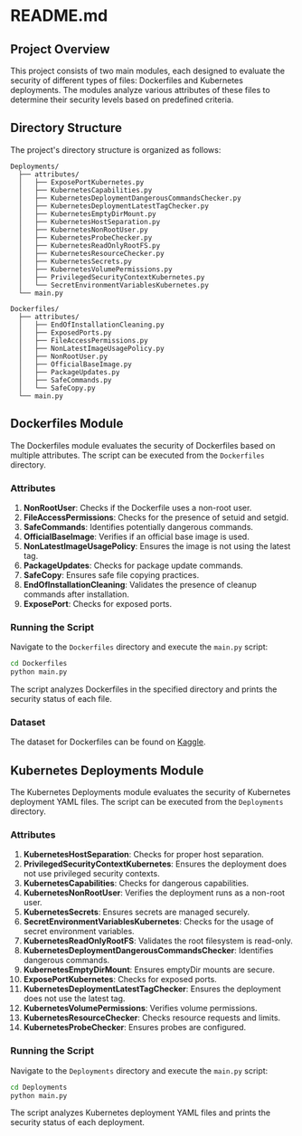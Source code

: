 # README.md

## Project Overview

This project consists of two main modules, each designed to evaluate the security of different types of files: Dockerfiles and Kubernetes deployments. The modules analyze various attributes of these files to determine their security levels based on predefined criteria.

## Directory Structure

The project's directory structure is organized as follows:

```
Deployments/
  ├── attributes/
  │   ├── ExposePortKubernetes.py
  │   ├── KubernetesCapabilities.py
  │   ├── KubernetesDeploymentDangerousCommandsChecker.py
  │   ├── KubernetesDeploymentLatestTagChecker.py
  │   ├── KubernetesEmptyDirMount.py
  │   ├── KubernetesHostSeparation.py
  │   ├── KubernetesNonRootUser.py
  │   ├── KubernetesProbeChecker.py
  │   ├── KubernetesReadOnlyRootFS.py
  │   ├── KubernetesResourceChecker.py
  │   ├── KubernetesSecrets.py
  │   ├── KubernetesVolumePermissions.py
  │   ├── PrivilegedSecurityContextKubernetes.py
  │   └── SecretEnvironmentVariablesKubernetes.py
  └── main.py

Dockerfiles/
  ├── attributes/
  │   ├── EndOfInstallationCleaning.py
  │   ├── ExposedPorts.py
  │   ├── FileAccessPermissions.py
  │   ├── NonLatestImageUsagePolicy.py
  │   ├── NonRootUser.py
  │   ├── OfficialBaseImage.py
  │   ├── PackageUpdates.py
  │   ├── SafeCommands.py
  │   └── SafeCopy.py
  └── main.py
```

## Dockerfiles Module

The Dockerfiles module evaluates the security of Dockerfiles based on multiple attributes. The script can be executed from the `Dockerfiles` directory.

### Attributes

1. **NonRootUser**: Checks if the Dockerfile uses a non-root user.
2. **FileAccessPermissions**: Checks for the presence of setuid and setgid.
3. **SafeCommands**: Identifies potentially dangerous commands.
4. **OfficialBaseImage**: Verifies if an official base image is used.
5. **NonLatestImageUsagePolicy**: Ensures the image is not using the latest tag.
6. **PackageUpdates**: Checks for package update commands.
7. **SafeCopy**: Ensures safe file copying practices.
8. **EndOfInstallationCleaning**: Validates the presence of cleanup commands after installation.
9. **ExposePort**: Checks for exposed ports.

### Running the Script

Navigate to the `Dockerfiles` directory and execute the `main.py` script:

```bash
cd Dockerfiles
python main.py
```

The script analyzes Dockerfiles in the specified directory and prints the security status of each file.

### Dataset

The dataset for Dockerfiles can be found on [Kaggle](https://www.kaggle.com/datasets/stanfordcompute/dockerfiles/).

## Kubernetes Deployments Module

The Kubernetes Deployments module evaluates the security of Kubernetes deployment YAML files. The script can be executed from the `Deployments` directory.

### Attributes

1. **KubernetesHostSeparation**: Checks for proper host separation.
2. **PrivilegedSecurityContextKubernetes**: Ensures the deployment does not use privileged security contexts.
3. **KubernetesCapabilities**: Checks for dangerous capabilities.
4. **KubernetesNonRootUser**: Verifies the deployment runs as a non-root user.
5. **KubernetesSecrets**: Ensures secrets are managed securely.
6. **SecretEnvironmentVariablesKubernetes**: Checks for the usage of secret environment variables.
7. **KubernetesReadOnlyRootFS**: Validates the root filesystem is read-only.
8. **KubernetesDeploymentDangerousCommandsChecker**: Identifies dangerous commands.
9. **KubernetesEmptyDirMount**: Ensures emptyDir mounts are secure.
10. **ExposePortKubernetes**: Checks for exposed ports.
11. **KubernetesDeploymentLatestTagChecker**: Ensures the deployment does not use the latest tag.
12. **KubernetesVolumePermissions**: Verifies volume permissions.
13. **KubernetesResourceChecker**: Checks resource requests and limits.
14. **KubernetesProbeChecker**: Ensures probes are configured.

### Running the Script

Navigate to the `Deployments` directory and execute the `main.py` script:

```bash
cd Deployments
python main.py
```

The script analyzes Kubernetes deployment YAML files and prints the security status of each deployment.
